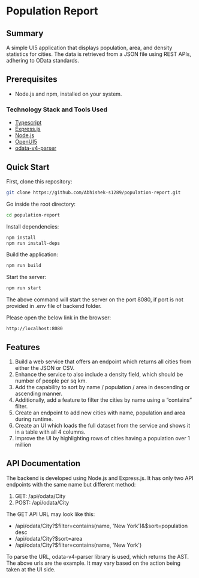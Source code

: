 # Population Report

## Summary
A simple UI5 application that displays population, area, and density statistics for cities. The data is retrieved from a JSON file using REST APIs, adhering to OData standards.

## Prerequisites
- Node.js and npm, installed on your system.


### Technology Stack and Tools Used
- [Typescript](https://www.typescriptlang.org/)
- [Express.js](https://expressjs.com/)
- [Node.js](https://nodejs.org/)
- [OpenUI5](https://openui5.org/)
- [odata-v4-parser](https://www.npmjs.com/package/odata-v4-parser)


## Quick Start

First, clone this repository:

```sh
git clone https://github.com/Abhishek-s1289/population-report.git
```

Go inside the root directory:
```sh
cd population-report
```

Install dependencies:
```sh
npm install
npm run install-deps
```

Build the application:
```sh
npm run build
```

Start the server:
```sh
npm run start
```
The above command will start the server on the port 8080, if port is not provided in .env file of backend folder.

Please open the below link in the browser:
```
http://localhost:8080
```

## Features
1. Build a web service that offers an endpoint which returns all cities from either the JSON or CSV.
2. Enhance the service to also include a density field, which should be number of people per sq km.
3. Add the capability to sort by name / population / area in descending or ascending manner.
4. Additionally, add a feature to filter the cities by name using a “contains” filter.
5. Create an endpoint to add new cities with name, population and area during runtime.
6. Create an UI which loads the full dataset from the service and shows it in a table with all 4 columns.
7. Improve the UI by highlighting rows of cities having a population over 1 million

## API Documentation
The backend is developed using Node.js and Express.js.
It has only two API endpoints with the same name but different method:
1. GET: /api/odata/City
2. POST: /api/odata/City

The GET API URL may look like this:
- /api/odata/City?$filter=contains(name, 'New York')&$sort=population desc
- /api/odata/City?$sort=area
- /api/odata/City?$filter=contains(name, 'New York')

To parse the URL, odata-v4-parser library is used, which returns the AST. The above urls are the example. It may vary based on the action being taken at the UI side. 
